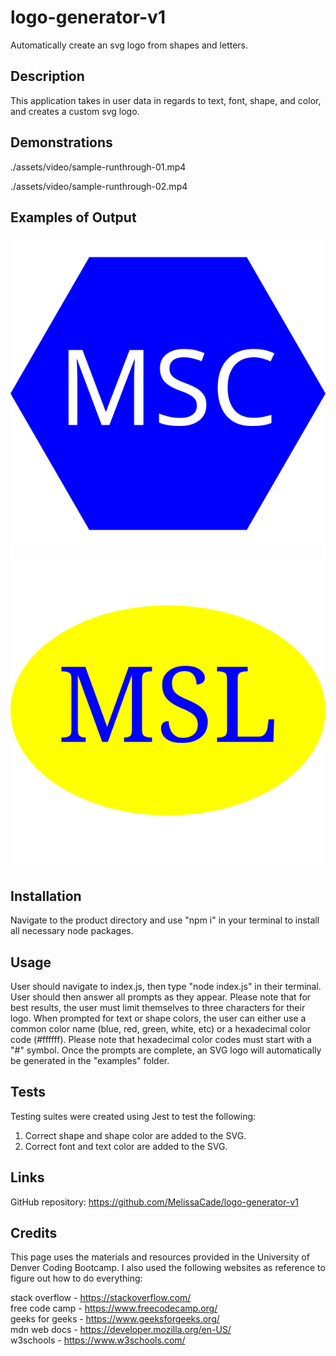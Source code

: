 # logo-generator-v1

Automatically create an svg logo from shapes and letters.

## Description

This application takes in user data in regards to text, font, shape, and color, and creates a custom svg logo.

## Demonstrations

./assets/video/sample-runthrough-01.mp4

./assets/video/sample-runthrough-02.mp4

## Examples of Output

![svg logo](examples/msc-logo.svg)
![svg logo](examples/msl-logo.svg)

## Installation

Navigate to the product directory and use "npm i" in your terminal to install all necessary node packages.

## Usage

User should navigate to index.js, then type "node index.js" in their terminal.
User should then answer all prompts as they appear. Please note that for best results, the user must limit themselves to three characters for their logo.
When prompted for text or shape colors, the user can either use a common color name (blue, red, green, white, etc) or a hexadecimal color code (#ffffff). Please note that hexadecimal color codes must start with a "#" symbol.
Once the prompts are complete, an SVG logo will automatically be generated in the "examples" folder.

## Tests

Testing suites were created using Jest to test the following:

1. Correct shape and shape color are added to the SVG.
2. Correct font and text color are added to the SVG.

## Links

GitHub repository: https://github.com/MelissaCade/logo-generator-v1

## Credits

This page uses the materials and resources provided in the University of Denver Coding Bootcamp. I also used the following websites as reference to figure out how to do everything:

stack overflow - https://stackoverflow.com/  
free code camp - https://www.freecodecamp.org/  
geeks for geeks - https://www.geeksforgeeks.org/  
mdn web docs - https://developer.mozilla.org/en-US/  
w3schools - https://www.w3schools.com/
